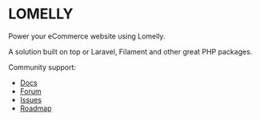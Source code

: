 # LOMELLY

Power your eCommerce website using Lomelly.

A solution built on top or Laravel, Filament and other great PHP packages.

Community support:
* [Docs](https://github.com/jetsd/lomelly/wiki)
* [Forum](https://github.com/jetsd/lomelly/discussions)
* [Issues](https://github.com/jetsd/lomelly/issues)
* [Roadmap](https://github.com/orgs/jetsd/projects/1/views/3)
